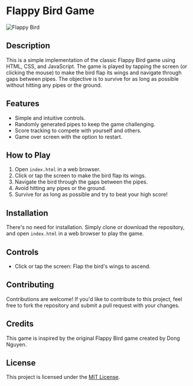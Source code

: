 
# Flappy Bird Game

![Flappy Bird](flappy_bird_screenshot.png)

## Description
This is a simple implementation of the classic Flappy Bird game using HTML, CSS, and JavaScript. The game is played by tapping the screen (or clicking the mouse) to make the bird flap its wings and navigate through gaps between pipes. The objective is to survive for as long as possible without hitting any pipes or the ground.

## Features
- Simple and intuitive controls.
- Randomly generated pipes to keep the game challenging.
- Score tracking to compete with yourself and others.
- Game over screen with the option to restart.

## How to Play
1. Open `index.html` in a web browser.
2. Click or tap the screen to make the bird flap its wings.
3. Navigate the bird through the gaps between the pipes.
4. Avoid hitting any pipes or the ground.
5. Survive for as long as possible and try to beat your high score!

## Installation
There's no need for installation. Simply clone or download the repository, and open `index.html` in a web browser to play the game.

## Controls
- Click or tap the screen: Flap the bird's wings to ascend.

## Contributing
Contributions are welcome! If you'd like to contribute to this project, feel free to fork the repository and submit a pull request with your changes.

## Credits
This game is inspired by the original Flappy Bird game created by Dong Nguyen.

## License
This project is licensed under the [MIT License](LICENSE).

